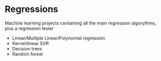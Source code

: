 # Regressions
Machine learning projects containing all the main regression algorythms, plus a regression tester

 - Linear/Multiple Linear/Polynomial regression
 - Kernel/linear SVR
 - Decision trees
 - Random forest
